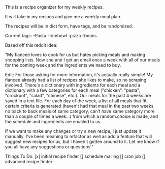 This is a recipe organizer for my weekly recipes.

It will take in my recipes and give me a weekly meal plan.

The recipes will be in dict form, have tags, and be randomized.

Current tags:
-Pasta
-ricebowl
-pizza
-beans

Based off this reddit idea:

"My fiancee loves to cook for us but hates picking meals and making shopping lists. Now she and I get an email once a week with all of our meals for the coming week and the ingredients we need to buy.

Edit: For those asking for more information, it's actually really simple! My fiancee already had a list of recipes she likes to make, so no scraping involved. There's a dictionary with ingredients for each meal and a dictionary with a few categories for each meal ("chicken", "pasta", "crockpot", "salad", "chinese", etc.). Our meals for the past 4 weeks are saved in a text file. For each day of the week, a list of all meals that fit certain criteria is generated (haven't had that meal in the past two weeks, no back to back meals of same category, can't have same category more than a couple of times a week...) from which a random.choice is made, and the schedule and ingredients are emailed to us.

If we want to make any changes or try a new recipe, I just update it manually. I've been meaning to refactor as well as add a feature that will suggest new recipes for us, but I haven't gotten around to it. Let me know if you all have any suggestions or questions!"

Things To Do:
[x] initial recipe finder
[] schedule mailing
[] cron job
[] advanced recipe finder
